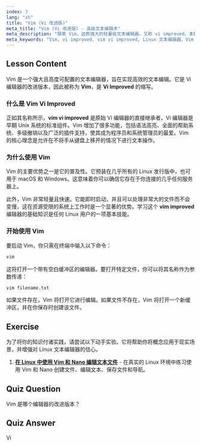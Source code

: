 ```yaml
---
index: 3
lang: "zh"
title: "Vim (Vi 改进版)"
meta_title: "Vim (Vi 改进版) - 高级文本编辑术"
meta_description: "探索 Vim，这款强大的轻量级文本编辑器，又称 vi improved。本教程将介绍 Vim vi improved 的基础知识，它是大多数 Linux 系统预装的工具。"
meta_keywords: "Vim, vi improved, vim vi improved, Linux 文本编辑器，Vim 教程，Vi 编辑器，vim 改进版，Linux 命令"
---
```


## Lesson Content

Vim 是一个强大且高度可配置的文本编辑器，旨在实现高效的文本编辑。它是 Vi 编辑器的改进版本，因此被称为 **Vim**，是 **Vi Improved** 的缩写。

### 什么是 Vim Vi Improved

正如其名称所示，**vim vi improved** 是原始 Vi 编辑器的直接继承者，Vi 编辑器是早期 Unix 系统的标准组件。Vim 增加了很多功能，包括语法高亮、全面的帮助系统、多级撤销以及广泛的插件支持，使其成为程序员和系统管理员的最爱。Vim 的核心理念是允许在不将手从键盘上移开的情况下进行文本操作。

### 为什么使用 Vim

Vim 的主要优势之一是它的普及性。它预装在几乎所有的 Linux 发行版中，也可用于 macOS 和 Windows。这意味着你可以确信它存在于你连接的几乎任何服务器上。

此外，Vim 非常轻量且快速。它能即时启动，并且可以处理非常大的文件而不会变慢，这在资源受限的系统上工作时是一个显著的优势。学习这个 **vim improved** 编辑器的基础知识是任何 Linux 用户的一项基本技能。

### 开始使用 Vim

要启动 Vim，你只需在终端中输入以下命令：

```bash
vim
```

这将打开一个带有空白缓冲区的编辑器。要打开特定文件，你可以将其名称作为参数传递：

```bash
vim filename.txt
```

如果文件存在，Vim 将打开它进行编辑。如果文件不存在，Vim 将打开一个新缓冲区，并在你保存时创建该文件。

## Exercise

为了将你的知识付诸实践，请尝试以下动手实验。它将帮助你将概念应用于现实场景，并增强对 Linux 文本编辑器的信心。

1. **[在 Linux 中使用 Vim 和 Nano 编辑文本文件](https://labex.io/zh/labs/comptia-edit-text-files-in-linux-with-vim-and-nano-591076)** - 在真实的 Linux 环境中练习使用 Vim 和 Nano 创建文件、编辑文本、保存文件和导航。

## Quiz Question

Vim 是哪个编辑器的改进版本？

## Quiz Answer

Vi

